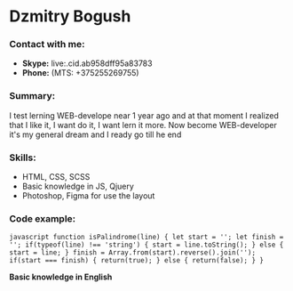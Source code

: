 # Dzmitry Bogush 

### Contact with me:
  - **Skype:** live:.cid.ab958dff95a83783
  - **Phone:** (MTS: +375255269755) 

### Summary:
 I test lerning WEB-develope near 1 year ago and at that moment I realized that I like it, I want do it, I want lern it more. Now become WEB-developer it's my general dream and I ready go till he end


### Skills:
  - HTML, CSS, SCSS
  - Basic knowledge in JS, Qjuery
  - Photoshop, Figma for use the layout

### Code example:
`` javascript
    function isPalindrome(line) {
    let start = '';
    let finish = '';
    if(typeof(line) !== 'string') {
      start = line.toString();
    } else {
      start = line;
    }
    finish = Array.from(start).reverse().join('');
    if(start === finish) {
      return(true);
    } else {
      return(false);
    }
} ``

**Basic knowledge in English**
